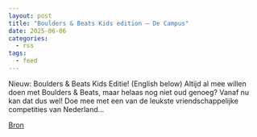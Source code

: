 ```yaml
---
layout: post
title: "Boulders & Beats Kids edition – De Campus"
date: 2025-06-06
categories: 
  - rss
tags: 
  - feed
---
```


<p>Nieuw: Boulders &amp; Beats Kids Editie! (English below) Altijd al mee willen doen met Boulders &amp; Beats, maar helaas nog niet oud genoeg? Vanaf nu kan dat dus wel! Doe mee met een van de leukste vriendschappelijke competities van Nederland&hellip;</p>
<p><a href="https://www.klimkalender.nl/comp/boulders-beats-kids-edition-de-campus-2/" rel="noopener noreferrer" target="_blank">Bron</a></p>
